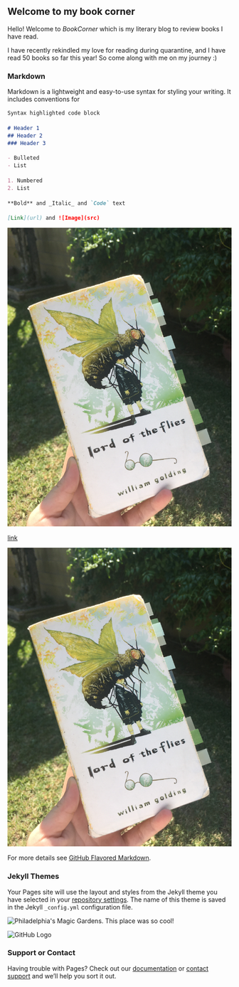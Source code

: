 ## Welcome to my book corner

Hello!  Welcome to _BookCorner_ which is my literary blog to review books I have read.  

I have recently rekindled my love for reading during quarantine, and I have read 50 books so far this year!  So come along with me on my journey :)

### Markdown

Markdown is a lightweight and easy-to-use syntax for styling your writing. It includes conventions for

```markdown
Syntax highlighted code block

# Header 1
## Header 2
### Header 3

- Bulleted
- List

1. Numbered
2. List

**Bold** and _Italic_ and `Code` text

[Link](url) and ![Image](src)
```
![image](IMG_4928.JPG)

[link](https://i.pinimg.com/originals/99/83/88/9983887a68f91a927a95308eb9791e5b.png)

![IMG_4928.JPG](IMG_4928.JPG)



For more details see [GitHub Flavored Markdown](https://guides.github.com/features/mastering-markdown/).

### Jekyll Themes

Your Pages site will use the layout and styles from the Jekyll theme you have selected in your [repository settings](https://github.com/kaylahamakawa/bookcorner/settings). The name of this theme is saved in the Jekyll `_config.yml` configuration file.

![Philadelphia's Magic Gardens. This place was so cool!](/assets/images/philly-magic-gardens.jpg "Philadelphia's Magic Gardens")

![GitHub Logo](/images/logo.png)

### Support or Contact

Having trouble with Pages? Check out our [documentation](https://docs.github.com/categories/github-pages-basics/) or [contact support](https://github.com/contact) and we’ll help you sort it out.

